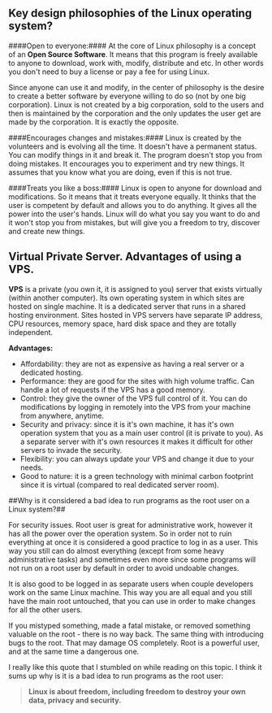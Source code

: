 ## Key design philosophies of the Linux operating system? ##

####Open to everyone:####
At the core of Linux philosophy is a concept of an **Open Source Software**. It means that this program is freely available to anyone to download, work with, modify, distribute and etc. In other words you don't need to buy a license or pay a fee for using Linux. 

Since anyone can use it and modify, in the center of philosophy is the desire to create a better software by everyone willing to do so (not by one big corporation). Linux is not created by a big corporation, sold to the users and then is maintained by the corporation and the only updates the user get are made by the corporation. It is exactly the opposite.

####Encourages changes and mistakes:####
Linux is created by the volunteers and is evolving all the time. It doesn't have a permanent status. You can modify things in it and break it. The program doesn't stop you from doing mistakes. It encourages you to experiment and try new things. It assumes that you know what you are doing, even if this is not true.
 
####Treats you like a boss:####
Linux is open to anyone for download and modifications. So it means that it treats everyone equally. It thinks that the user is competent by default and allows you to do anything. It gives all the power into the user's hands. Linux will do what you say you want to do and it won't stop you from mistakes, but will give you a freedom to try, discover and create new things.

## Virtual Private Server. Advantages of using a VPS. ##
**VPS** is a private (you own it, it is assigned to you) server that exists virtually (within another computer). Its own operating system in which sites are hosted on single machine. It is a dedicated server that runs in a shared hosting environment. Sites hosted in VPS servers have separate IP address, CPU resources, memory space, hard disk space and they are totally independent.

**Advantages:**

- Affordability: they are not as expensive as having a real server or a dedicated hosting.
- Performance: they are good for the sites with high volume traffic. Can handle a lot of requests if the VPS has a good memory.
- Control: they give the owner of the VPS full control of it. You can do modifications by logging in remotely into the VPS from your machine from anywhere, anytime.
- Security and privacy: since it is it's own machine, it has it's own operation system that you as a main user control (it is private to you). As a separate server with it's own resources it makes it difficult for other servers to invade the security. 
- Flexibility: you can always update your VPS and change it due to your needs.
- Good to nature: it is a green technology with minimal carbon footprint since it is virtual (compared to real dedicated server room).


##Why is it considered a bad idea to run programs as the root user on a Linux system?##

For security issues. Root user is great for administrative work, however it has all the power over the operation system. So in order not to ruin everything at once it is considered a good practice to log in as a user. This way you still can do almost everything (except from some heavy administrative tasks) and sometimes even more since some programs will not run on a root user by default in order to avoid undoable changes. 

It is also good to be logged in as separate users when couple developers work on the same Linux machine. This way you are all equal and you still have the main root untouched, that you can use in order to make changes for all the other users.

If you mistyped something, made a fatal mistake, or removed something valuable on  the root - there is no way back. The same thing with introducing bugs to the root. That may damage OS completely. Root is a powerful user, and at the same time a dangerous one.

I really like this quote that I stumbled on while reading on this topic. I think it sums up why is it is a bad idea to run programs as the root user:
> **Linux is about freedom, including freedom to destroy your own data, privacy and security.**



